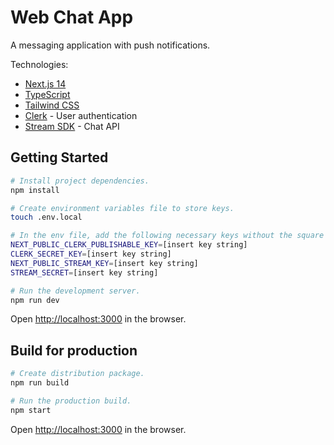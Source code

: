 # Web Chat App

A messaging application with push notifications.

Technologies:
- [Next.js 14](https://nextjs.org/)
- [TypeScript](https://www.typescriptlang.org/)
- [Tailwind CSS](https://tailwindcss.com/)
- [Clerk](https://clerk.com/) - User authentication
- [Stream SDK](https://getstream.io/) - Chat API

## Getting Started

```bash
# Install project dependencies.
npm install

# Create environment variables file to store keys.
touch .env.local

# In the env file, add the following necessary keys without the square brackets:
NEXT_PUBLIC_CLERK_PUBLISHABLE_KEY=[insert key string]
CLERK_SECRET_KEY=[insert key string]
NEXT_PUBLIC_STREAM_KEY=[insert key string]
STREAM_SECRET=[insert key string]

# Run the development server.
npm run dev
```

Open [http://localhost:3000](http://localhost:3000) in the browser.

## Build for production
```bash
# Create distribution package.
npm run build

# Run the production build.
npm start
```

Open [http://localhost:3000](http://localhost:3000) in the browser.